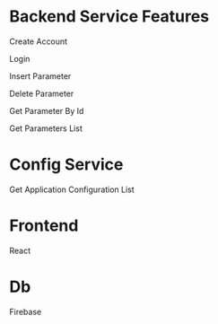  # Backend Service Features

 Create Account
 
 Login
 
 Insert Parameter
 
 Delete Parameter
 
 Get Parameter By Id
 
 Get Parameters List

 # Config Service

 Get Application Configuration List

 # Frontend

 React

 # Db

 Firebase
 
 
